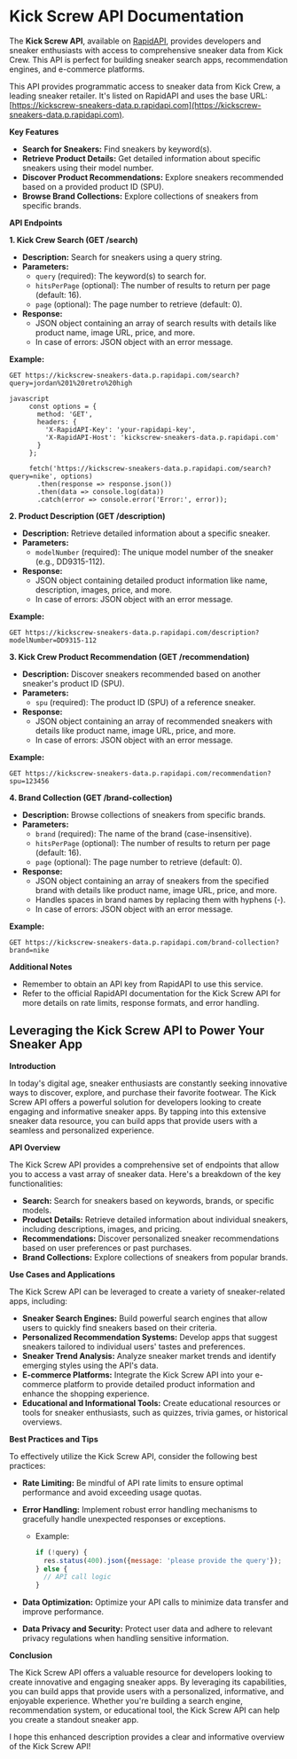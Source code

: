 # Kick Screw API Documentation

The **Kick Screw API**, available on [RapidAPI](https://rapidapi.com/belchiorarkad-FqvHs2EDOtP/api/kickscrew-sneakers-data), provides developers and sneaker enthusiasts with access to comprehensive sneaker data from Kick Crew. This API is perfect for building sneaker search apps, recommendation engines, and e-commerce platforms.

This API provides programmatic access to sneaker data from Kick Crew, a leading sneaker retailer. It's listed on RapidAPI and uses the base URL: [https://kickscrew-sneakers-data.p.rapidapi.com](https://kickscrew-sneakers-data.p.rapidapi.com).

**Key Features**

* **Search for Sneakers:** Find sneakers by keyword(s).
* **Retrieve Product Details:** Get detailed information about specific sneakers using their model number.
* **Discover Product Recommendations:** Explore sneakers recommended based on a provided product ID (SPU).
* **Browse Brand Collections:** Explore collections of sneakers from specific brands.

**API Endpoints**

**1. Kick Crew Search (GET /search)**

* **Description:** Search for sneakers using a query string.
* **Parameters:**
    * `query` (required): The keyword(s) to search for.
    * `hitsPerPage` (optional): The number of results to return per page (default: 16).
    * `page` (optional): The page number to retrieve (default: 0).
* **Response:**
    * JSON object containing an array of search results with details like product name, image URL, price, and more.
    * In case of errors: JSON object with an error message.

**Example:**

```
GET https://kickscrew-sneakers-data.p.rapidapi.com/search?query=jordan%201%20retro%20high
```
```
javascript
     const options = {
       method: 'GET',
       headers: {
         'X-RapidAPI-Key': 'your-rapidapi-key',
         'X-RapidAPI-Host': 'kickscrew-sneakers-data.p.rapidapi.com'
       }
     };

     fetch('https://kickscrew-sneakers-data.p.rapidapi.com/search?query=nike', options)
       .then(response => response.json())
       .then(data => console.log(data))
       .catch(error => console.error('Error:', error));

```

**2. Product Description (GET /description)**

* **Description:** Retrieve detailed information about a specific sneaker.
* **Parameters:**
    * `modelNumber` (required): The unique model number of the sneaker (e.g., DD9315-112).
* **Response:**
    * JSON object containing detailed product information like name, description, images, price, and more.
    * In case of errors: JSON object with an error message.

**Example:**

```
GET https://kickscrew-sneakers-data.p.rapidapi.com/description?modelNumber=DD9315-112
```

**3. Kick Crew Product Recommendation (GET /recommendation)**

* **Description:** Discover sneakers recommended based on another sneaker's product ID (SPU).
* **Parameters:**
    * `spu` (required): The product ID (SPU) of a reference sneaker.
* **Response:**
    * JSON object containing an array of recommended sneakers with details like product name, image URL, price, and more.
    * In case of errors: JSON object with an error message.

**Example:**

```
GET https://kickscrew-sneakers-data.p.rapidapi.com/recommendation?spu=123456
```

**4. Brand Collection (GET /brand-collection)**

* **Description:** Browse collections of sneakers from specific brands.
* **Parameters:**
    * `brand` (required): The name of the brand (case-insensitive).
    * `hitsPerPage` (optional): The number of results to return per page (default: 16).
    * `page` (optional): The page number to retrieve (default: 0).
* **Response:**
    * JSON object containing an array of sneakers from the specified brand with details like product name, image URL, price, and more.
    * Handles spaces in brand names by replacing them with hyphens (-).
    * In case of errors: JSON object with an error message.

**Example:**

```
GET https://kickscrew-sneakers-data.p.rapidapi.com/brand-collection?brand=nike
```

**Additional Notes**

* Remember to obtain an API key from RapidAPI to use this service.
* Refer to the official RapidAPI documentation for the Kick Screw API for more details on rate limits, response formats, and error handling.

## Leveraging the Kick Screw API to Power Your Sneaker App

**Introduction**

In today's digital age, sneaker enthusiasts are constantly seeking innovative ways to discover, explore, and purchase their favorite footwear. The Kick Screw API offers a powerful solution for developers looking to create engaging and informative sneaker apps. By tapping into this extensive sneaker data resource, you can build apps that provide users with a seamless and personalized experience.

**API Overview**

The Kick Screw API provides a comprehensive set of endpoints that allow you to access a vast array of sneaker data. Here's a breakdown of the key functionalities:

* **Search:** Search for sneakers based on keywords, brands, or specific models.
* **Product Details:** Retrieve detailed information about individual sneakers, including descriptions, images, and pricing.
* **Recommendations:** Discover personalized sneaker recommendations based on user preferences or past purchases.
* **Brand Collections:** Explore collections of sneakers from popular brands.

**Use Cases and Applications**

The Kick Screw API can be leveraged to create a variety of sneaker-related apps, including:

* **Sneaker Search Engines:** Build powerful search engines that allow users to quickly find sneakers based on their criteria.
* **Personalized Recommendation Systems:** Develop apps that suggest sneakers tailored to individual users' tastes and preferences.
* **Sneaker Trend Analysis:** Analyze sneaker market trends and identify emerging styles using the API's data.
* **E-commerce Platforms:** Integrate the Kick Screw API into your e-commerce platform to provide detailed product information and enhance the shopping experience.
* **Educational and Informational Tools:** Create educational resources or tools for sneaker enthusiasts, such as quizzes, trivia games, or historical overviews.

**Best Practices and Tips**

To effectively utilize the Kick Screw API, consider the following best practices:

* **Rate Limiting:** Be mindful of API rate limits to ensure optimal performance and avoid exceeding usage quotas.
* **Error Handling:** Implement robust error handling mechanisms to gracefully handle unexpected responses or exceptions.
  - Example:
     ```javascript
     if (!query) {
       res.status(400).json({message: 'please provide the query'});
     } else {
       // API call logic
     }
     ```

* **Data Optimization:** Optimize your API calls to minimize data transfer and improve performance.
* **Data Privacy and Security:** Protect user data and adhere to relevant privacy regulations when handling sensitive information.

**Conclusion**

The Kick Screw API offers a valuable resource for developers looking to create innovative and engaging sneaker apps. By leveraging its capabilities, you can build apps that provide users with a personalized, informative, and enjoyable experience. Whether you're building a search engine, recommendation system, or educational tool, the Kick Screw API can help you create a standout sneaker app.


I hope this enhanced description provides a clear and informative overview of the Kick Screw API!
